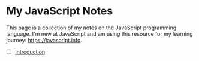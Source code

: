 # My JavaScript Notes
This page is a collection of my notes on the JavaScript programming language. I'm new at JavaScript and am using this resource for my learning journey: https://javascript.info.

- [ ] [Introduction](/1-Introduction/index.md)
